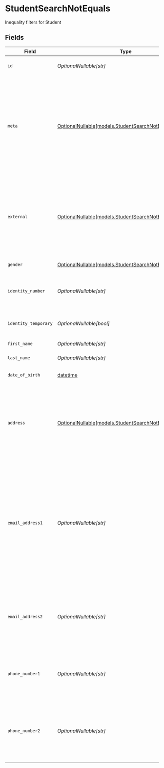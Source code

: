 # StudentSearchNotEquals

Inequality filters for Student


## Fields

| Field                                                                                                                                                                                                                                                 | Type                                                                                                                                                                                                                                                  | Required                                                                                                                                                                                                                                              | Description                                                                                                                                                                                                                                           | Example                                                                                                                                                                                                                                               |
| ----------------------------------------------------------------------------------------------------------------------------------------------------------------------------------------------------------------------------------------------------- | ----------------------------------------------------------------------------------------------------------------------------------------------------------------------------------------------------------------------------------------------------- | ----------------------------------------------------------------------------------------------------------------------------------------------------------------------------------------------------------------------------------------------------- | ----------------------------------------------------------------------------------------------------------------------------------------------------------------------------------------------------------------------------------------------------- | ----------------------------------------------------------------------------------------------------------------------------------------------------------------------------------------------------------------------------------------------------- |
| `id`                                                                                                                                                                                                                                                  | *OptionalNullable[str]*                                                                                                                                                                                                                               | :heavy_minus_sign:                                                                                                                                                                                                                                    | Unique identifier for the Student                                                                                                                                                                                                                     | 123e4567-e89b-12d3-a456-426614174000                                                                                                                                                                                                                  |
| `meta`                                                                                                                                                                                                                                                | [OptionalNullable[models.StudentSearchNotEqualsMeta]](../models/studentsearchnotequalsmeta.md)                                                                                                                                                        | :heavy_minus_sign:                                                                                                                                                                                                                                    | Metadata information for the Student                                                                                                                                                                                                                  | {<br/>"createdAt": "2024-01-15T10:30:00Z",<br/>"createdBy": "123e4567-e89b-12d3-a456-426614174000",<br/>"updatedAt": "2024-01-15T10:30:00Z",<br/>"updatedBy": "123e4567-e89b-12d3-a456-426614174000"<br/>}                                            |
| `external`                                                                                                                                                                                                                                            | [OptionalNullable[models.StudentSearchNotEqualsExternal]](../models/studentsearchnotequalsexternal.md)                                                                                                                                                | :heavy_minus_sign:                                                                                                                                                                                                                                    | External is a reusable object that can be used to store external information about the student from another system, used for third-party integration tracking.                                                                                        | {<br/>"sourceID": "example",<br/>"source": "example"<br/>}                                                                                                                                                                                            |
| `gender`                                                                                                                                                                                                                                              | [OptionalNullable[models.StudentSearchNotEqualsGender]](../models/studentsearchnotequalsgender.md)                                                                                                                                                    | :heavy_minus_sign:                                                                                                                                                                                                                                    | The gender of the student                                                                                                                                                                                                                             |                                                                                                                                                                                                                                                       |
| `identity_number`                                                                                                                                                                                                                                     | *OptionalNullable[str]*                                                                                                                                                                                                                               | :heavy_minus_sign:                                                                                                                                                                                                                                    | The identity number of the student, must be unique within the organization.                                                                                                                                                                           | example                                                                                                                                                                                                                                               |
| `identity_temporary`                                                                                                                                                                                                                                  | *OptionalNullable[bool]*                                                                                                                                                                                                                              | :heavy_minus_sign:                                                                                                                                                                                                                                    | If the identity number is temporary for the student                                                                                                                                                                                                   | true                                                                                                                                                                                                                                                  |
| `first_name`                                                                                                                                                                                                                                          | *OptionalNullable[str]*                                                                                                                                                                                                                               | :heavy_minus_sign:                                                                                                                                                                                                                                    | The first name of the student                                                                                                                                                                                                                         | example                                                                                                                                                                                                                                               |
| `last_name`                                                                                                                                                                                                                                           | *OptionalNullable[str]*                                                                                                                                                                                                                               | :heavy_minus_sign:                                                                                                                                                                                                                                    | The last name of the student                                                                                                                                                                                                                          | example                                                                                                                                                                                                                                               |
| `date_of_birth`                                                                                                                                                                                                                                       | [datetime](https://docs.python.org/3/library/datetime.html#datetime-objects)                                                                                                                                                                          | :heavy_minus_sign:                                                                                                                                                                                                                                    | The date of birth of the student                                                                                                                                                                                                                      | 2024-01-15                                                                                                                                                                                                                                            |
| `address`                                                                                                                                                                                                                                             | [OptionalNullable[models.StudentSearchNotEqualsAddress]](../models/studentsearchnotequalsaddress.md)                                                                                                                                                  | :heavy_minus_sign:                                                                                                                                                                                                                                    | The address of the student                                                                                                                                                                                                                            | {<br/>"postalAddress": "example",<br/>"postalCode": "example",<br/>"postalCity": "example",<br/>"countryCode": "example",<br/>"municipalityCode": "example"<br/>}                                                                                     |
| `email_address1`                                                                                                                                                                                                                                      | *OptionalNullable[str]*                                                                                                                                                                                                                               | :heavy_minus_sign:                                                                                                                                                                                                                                    | The primary email address of the student, will be used for communication with the student from the system and must be unique within the organization.<br/>Can be used to login to the system if password-authentication is enabled for the organization.<br/> | example                                                                                                                                                                                                                                               |
| `email_address2`                                                                                                                                                                                                                                      | *OptionalNullable[str]*                                                                                                                                                                                                                               | :heavy_minus_sign:                                                                                                                                                                                                                                    | The secondary email address of the student, will not be used within the system, but will be displayed for contact information.                                                                                                                        | example                                                                                                                                                                                                                                               |
| `phone_number1`                                                                                                                                                                                                                                       | *OptionalNullable[str]*                                                                                                                                                                                                                               | :heavy_minus_sign:                                                                                                                                                                                                                                    | The primary phone number of the student, will be used for communication with the student from the system.                                                                                                                                             | example                                                                                                                                                                                                                                               |
| `phone_number2`                                                                                                                                                                                                                                       | *OptionalNullable[str]*                                                                                                                                                                                                                               | :heavy_minus_sign:                                                                                                                                                                                                                                    | The secondary phone number of the student, will not be used within the system, but will be displayed for contact information.                                                                                                                         | example                                                                                                                                                                                                                                               |